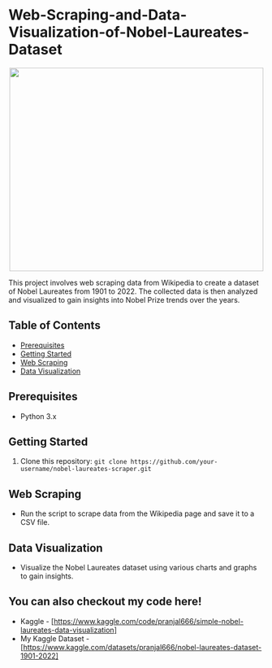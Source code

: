 # Web-Scraping-and-Data-Visualization-of-Nobel-Laureates-Dataset

<p align="center">
<img src="https://www.professorpotts.com/wp-content/gallery/the-economist/nobelprize.gif" width="500" height="400" />
</p>

This project involves web scraping data from Wikipedia to create a dataset of Nobel Laureates from 1901 to 2022. The collected data is then analyzed and visualized to gain insights into Nobel Prize trends over the years.

## Table of Contents
- [Prerequisites](#prerequisites)
- [Getting Started](#getting-started)
- [Web Scraping](#web-scraping)
- [Data Visualization](#data-visualization)

## Prerequisites
- Python 3.x

## Getting Started
1. Clone this repository:
```git clone https://github.com/your-username/nobel-laureates-scraper.git```

## Web Scraping
- Run the script to scrape data from the Wikipedia page and save it to a CSV file.

## Data Visualization
- Visualize the Nobel Laureates dataset using various charts and graphs to gain insights.

## You can also checkout my code here!
- Kaggle - [https://www.kaggle.com/code/pranjal666/simple-nobel-laureates-data-visualization]
- My Kaggle Dataset - [https://www.kaggle.com/datasets/pranjal666/nobel-laureates-dataset-1901-2022]
